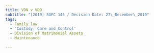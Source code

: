 ```yaml
---
title: VDN v VDO
subtitle: "[2019] SGFC 146 / Decision Date: 27\_December\_2019"
tags:
  - Family law
  - 'Custody, Care and Control'
  - Division of Matrimonial Assets
  - Maintenance

---
```

